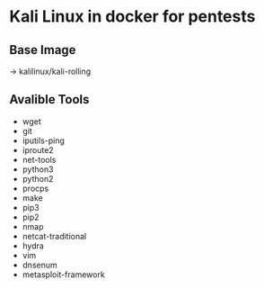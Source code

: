 # Kali Linux in docker for pentests

## Base Image
-> kalilinux/kali-rolling
## Avalible Tools

- wget
- git
- iputils-ping
- iproute2
- net-tools
- python3
- python2
- procps
- make
- pip3
- pip2
- nmap
- netcat-traditional
- hydra
- vim
- dnsenum
- metasploit-framework

